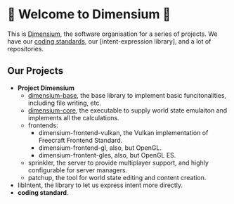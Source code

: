 # :clap: Welcome to **Dimensium** :clap:

This is [Dimensium], the software organisation for a series of projects. We have our [coding standards], our [intent-expression library], and a lot of repositories.

## Our Projects

- **Project Dimensium**
  - [dimensium-base], the base library to implement basic funcitonalities, including file writing, etc.
  - [dimensium-core], the executable to supply world state emulaiton and implements all the calculations.
  - frontends:
    - dimensium-frontend-vulkan, the Vulkan implementation of Freecraft Frontend Standard.
    - dimensium-frontend-gl, also, but OpenGL.
    - dimensium-frontent-gles, also, but OpenGL ES.
  - sprinkler, the server to provide multiplayer support, and highly configurable for server managers.
  - patchup, the tool for world state editing and content creation.
- libIntent, the library to let us express intent more directly.
- **coding standard**.

[dimensium]: https://github.com/dimensium
[dimensium-base]: https://github.com/dimensium/dimensium-base
[dimensium-core]: https://github.com/dimensium/dimensium-core
[coding standards]: https://github.com/dimensium/CodingStandard
[expression library]: https://github.com/dimensium/libIntent
